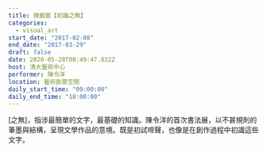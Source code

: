 ```yaml
---
title: 微櫥窗【初識之無】
categories:
  - visual_art
start_date: "2017-02-08"
end_date: "2017-03-29"
draft: false
date: 2020-05-20T08:49:47.832Z
host: 清大藝術中心
performer: 陳令洋
location: 藝術創意空間 
daily_start_time: "09:00:00"
daily_end_time: "18:00:00"
---
```


[之無]，指涉最簡單的文字，最基礎的知識。陳令洋的首次書法展，以不甚規則的筆墨與結構，呈現文學作品的意境。既是初試啼聲，也像是在創作過程中初識這些文字。